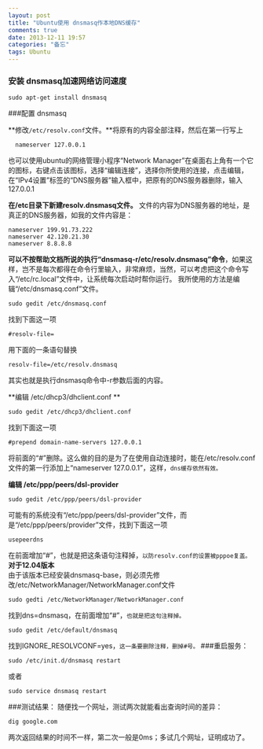 ```yaml
---
layout: post
title: "Ubuntu使用 dnsmasq作本地DNS缓存"
comments: true
date: 2013-12-11 19:57
categories: "备忘"
tags: Ubuntu
---
```

### 安装 dnsmasq加速网络访问速度

    sudo apt-get install dnsmasq
###配置 dnsmasq

**修改`/etc/resolv.conf`文件。**将原有的内容全部注释，然后在第一行写上  

      nameserver 127.0.0.1
也可以使用ubuntu的网络管理小程序“Network Manager”在桌面右上角有一个它的图标，右键点击该图标，选择“编辑连接”，选择你所使用的连接，点击编辑，在“IPv4设置”标签的“DNS服务器”输入框中，把原有的DNS服务器删除，输入 127.0.0.1  

**在/etc目录下新建resolv.dnsmasq文件。** 文件的内容为DNS服务器的地址，是真正的DNS服务器，如我的文件内容是：

    nameserver 199.91.73.222
    nameserver 42.120.21.30
    nameserver 8.8.8.8

**可以不按帮助文档所说的执行“dnsmasq-r/etc/resolv.dnsmasq”命令**，如果这样，岂不是每次都得在命令行里输入，非常麻烦，当然，可以考虑把这个命令写入“/etc/rc.local”文件中，让系统每次启动时帮你运行。 我所使用的方法是编辑“/etc/dnsmasq.conf”文件。  

    sudo gedit /etc/dnsmasq.conf

找到下面这一项  

    #resolv-file=

用下面的一条语句替换

    resolv-file=/etc/resolv.dnsmasq

其实也就是执行dnsmasq命令中-r参数后面的内容。  

**编辑 /etc/dhcp3/dhclient.conf **

    sudo gedit /etc/dhcp3/dhclient.conf 

找到下面这一项

    #prepend domain-name-servers 127.0.0.1

将前面的“#”删除。这么做的目的是为了在使用自动连接时，能在/etc/resolv.conf文件的第一行添加上“nameserver 127.0.0.1”，这样，`dns缓存依然有效。`  

**编辑 /etc/ppp/peers/dsl-provider**  

    sudo gedit /etc/ppp/peers/dsl-provider 
    
可能有的系统没有“/etc/ppp/peers/dsl-provider”文件，而是“/etc/ppp/peers/provider”文件，找到下面这一项  

    usepeerdns
在前面增加“#”，也就是把这条语句注释掉，`以防resolv.conf的设置被pppoe复盖。`  
**对于12.04版本**  
由于该版本已经安装dnsmasq-base，则必须先修改/etc/NetworkManager/NetworkManager.conf文件  

    sudo gedti /etc/NetworkManager/NetworkManager.conf  
找到dns=dnsmasq，在前面增加“#”，`也就是把这句注释掉。`  

    sudo gedit /etc/default/dnsmasq
找到IGNORE_RESOLVCONF=yes，`这一条要删除注释，删掉#号。`
###重启服务：  

    sudo /etc/init.d/dnsmasq restart
或者   

    sudo service dnsmasq restart
###测试结果：
随便找一个网址，测试两次就能看出查询时间的差异：  

    dig google.com
两次返回结果的时间不一样，第二次一般是0ms；多试几个网址，证明成功了。


